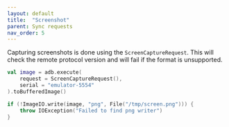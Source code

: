```yaml
---
layout: default
title:  "Screenshot"
parent: Sync requests
nav_order: 5
---
```


Capturing screenshots is done using the `ScreenCaptureRequest`. This will check the remote protocol version and will fail if the format is
 unsupported.

```kotlin
val image = adb.execute(
    request = ScreenCaptureRequest(),
    serial = "emulator-5554" 
).toBufferedImage()

if (!ImageIO.write(image, "png", File("/tmp/screen.png"))) {
    throw IOException("Failed to find png writer")
}
```

